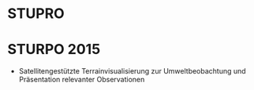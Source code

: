 # STUPRO
STURPO 2015
===========

* Satellitengestützte Terrainvisualisierung zur Umweltbeobachtung und Präsentation relevanter Observationen